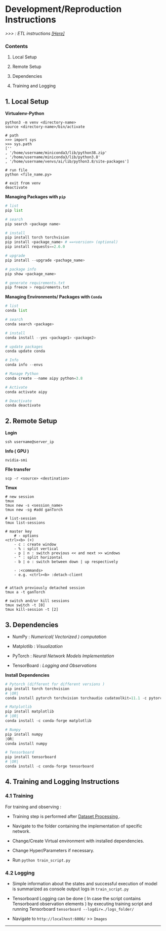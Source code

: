 # Development/Reproduction Instructions

*>>> : ETL instructions [[Here]](https://github.com/Mnpr/Art-Generation-GANs/blob/main/dataset/README.md)*

### Contents

1. Local Setup

2. Remote Setup

3. Dependencies

4. Training and Logging
 

## 1. Local Setup

**Virtualenv-Python**

```shell
python3 -m venv <directory-name>
source <directory-name>/bin/activate

# path
>>> import sys
>>> sys.path
[''
, '/home/username/miniconda3/lib/python38.zip'
, '/home/username/miniconda3/lib/python3.8'
, '/home/username/venvs/ai/lib/python3.8/site-packages']

# run file
python <file_name.py>

# exit from venv
deactivate
```

**Managing Packages with `pip`**

```python
# list
pip list

# search
pip search <package name>

# install
pip install torch torchvision
pip install <package_name> # ==<version> (optional)
pip install requests==2.6.0

# upgrade
pip install --upgrade <pachage_name>

# package info
pip show <package_name>

# generate requirements.txt
pip freeze > requirements.txt
```

**Managing Environments/ Packages with `Conda`**

```python
# list
conda list

# search
conda search <package>

# install 
conda install --yes <package1> <package2>

# update packages
conda update conda 

# Info
conda info --envs

# Manage Python
conda create --name aipy python=3.8

# Activate
conda activate aipy

# Deactivate
conda deactivate
```

## 2. Remote Setup

**Login**

```
ssh username@server_ip
```

**Info ( GPU )**

```shell
nvidia-smi 
```

**FIle transfer**

```shell
scp -r <source> <destination>
```

**Tmux** 

```shell
# new session
tmux
tmux new -s <session_name>
tmux new -sg #add ganTorch

# list-session
tmux list-sessions

# master key 
    # - options    
<ctrl><b> (+)
    - c : create window
    - % : split vertical
    - p | n : switch previous << and next >> windows
    - " : split horizontal
    - b | o : switch between down | up respectively

    - :<commands>
    - e.g. <ctrl><b> :detach-client


# attach previously detached session
tmux a -t ganTorch

# switch and/or kill sessions
tmux switch -t [0]
tmux kill-session -t [2]
```

## 3. Dependencies

- NumPy : *Numerical( Vectorized ) computation*

- Matplotlib : *Visualization*

- PyTorch : *Neural Network Models Implementation*

- TensorBoard : *Logging and Observations*

**Install Dependencies**

```python
# Pytorch (different for different versions )
pip install torch torchvision
# |OR|
conda install pytorch torchvision torchaudio cudatoolkit=11.1 -c pytorch -c conda-forge

# Matplotlib
pip install matplotlib
# |OR|
conda install -c conda-forge matplotlib

# Numpy
pip install numpy
|OR|
conda install numpy

# Tensorboard
pip install tensorboard
# |OR|
conda install -c conda-forge tensorboard
```

## 4. Training and Logging Instructions


### 4.1 Training

For training and observing :

- Training step is performed after [ Dataset Processing ](https://github.com/Mnpr/Art-Generation-GANs/blob/main/dataset/README.md).

- Navigate to the folder containing the implementation of specific network.

- Change/Create Virtual environment with installed dependencies.

- Change Hyper/Parameters if necessary.

- Run `python train_script.py`

### 4.2 Logging

- Simple information about the states and successful execution of model is summarized as console output logs in `train_script.py`

- Tensorboard Logging can be done ( In case the script contains Tensorboard observation elements ) by executing training script and running Tensorboard `tensorboard --logdir=./logs_folder/`

- Navigate to `http://localhost:6006/` >> `Images`

****